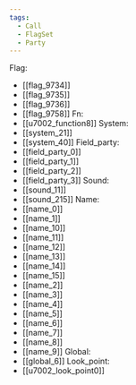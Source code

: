 ```yaml
---
tags:
  - Call
  - FlagSet
  - Party
---
```

Flag:
- [[flag_9734]]
- [[flag_9735]]
- [[flag_9736]]
- [[flag_9758]]
Fn:
- [[u7002_function8]]
System:
- [[system_21]]
- [[system_40]]
Field_party:
- [[field_party_0]]
- [[field_party_1]]
- [[field_party_2]]
- [[field_party_3]]
Sound:
- [[sound_11]]
- [[sound_215]]
Name:
- [[name_0]]
- [[name_1]]
- [[name_10]]
- [[name_11]]
- [[name_12]]
- [[name_13]]
- [[name_14]]
- [[name_15]]
- [[name_2]]
- [[name_3]]
- [[name_4]]
- [[name_5]]
- [[name_6]]
- [[name_7]]
- [[name_8]]
- [[name_9]]
Global:
- [[global_6]]
Look_point:
- [[u7002_look_point0]]
